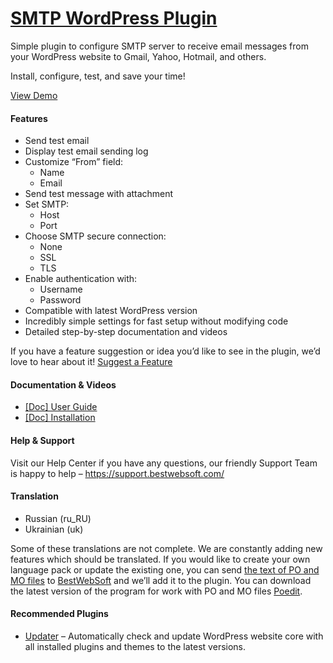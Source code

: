 <a href="https://bestwebsoft.com/products/wordpress/plugins/smtp/" target=_blank>SMTP WordPress Plugin</a>
========================

<p>Simple plugin to configure SMTP server to receive email messages from your WordPress website to Gmail, Yahoo, Hotmail, and others.</p>
<p>Install, configure, test, and save your time!</p>
<p><a href="https://bestwebsoft.com/demo-smtp-plugin/?ref=readme" rel="nofollow ugc">View Demo</a></p>
<p><span class="embed-youtube" style="text-align:center; display: block;"></span></p>
<h4>Features</h4>
<ul>
<li>Send test email</li>
<li>Display test email sending log</li>
<li>Customize &#8220;From&#8221; field:
<ul>
<li>Name</li>
<li>Email</li>
</ul>
</li>
<li>Send test message with attachment</li>
<li>Set SMTP:
<ul>
<li>Host</li>
<li>Port</li>
</ul>
</li>
<li>Choose SMTP secure connection:
<ul>
<li>None</li>
<li>SSL</li>
<li>TLS</li>
</ul>
</li>
<li>Enable authentication with:
<ul>
<li>Username</li>
<li>Password</li>
</ul>
</li>
<li>Compatible with latest WordPress version</li>
<li>Incredibly simple settings for fast setup without modifying code</li>
<li>Detailed step-by-step documentation and videos</li>
</ul>
<p>If you have a feature suggestion or idea you&#8217;d like to see in the plugin, we&#8217;d love to hear about it! <a href="https://support.bestwebsoft.com/hc/en-us/requests/new" rel="nofollow ugc">Suggest a Feature</a></p>
<h4>Documentation &amp; Videos</h4>
<ul>
<li><a href="https://bestwebsoft.com/documentation/smtp/smtp-user-guide/" rel="nofollow ugc">[Doc] User Guide</a></li>
<li><a href="https://bestwebsoft.com/documentation/how-to-install-a-wordpress-product/how-to-install-a-wordpress-plugin/" rel="nofollow ugc">[Doc] Installation</a></li>
</ul>
<h4>Help &amp; Support</h4>
<p>Visit our Help Center if you have any questions, our friendly Support Team is happy to help &#8211; <a href="https://support.bestwebsoft.com/" rel="nofollow ugc">https://support.bestwebsoft.com/</a></p>
<h4>Translation</h4>
<ul>
<li>Russian (ru_RU)</li>
<li>Ukrainian (uk)</li>
</ul>
<p>Some of these translations are not complete. We are constantly adding new features which should be translated. If you would like to create your own language pack or update the existing one, you can send <a href="https://codex.wordpress.org/Translating_WordPress" rel="nofollow ugc">the text of PO and MO files</a> to <a href="https://support.bestwebsoft.com/hc/en-us/requests/new" rel="nofollow ugc">BestWebSoft</a> and we&#8217;ll add it to the plugin. You can download the latest version of the program for work with PO and MO files <a href="http://www.poedit.net/download.php" rel="nofollow ugc">Poedit</a>.</p>
<h4>Recommended Plugins</h4>
<ul>
<li><a href="https://bestwebsoft.com/products/wordpress/plugins/updater/?k=1d159d662eeb8f066701430a8681c9d8" rel="nofollow ugc">Updater</a> &#8211; Automatically check and update WordPress website core with all installed plugins and themes to the latest versions.</li>
</ul>
